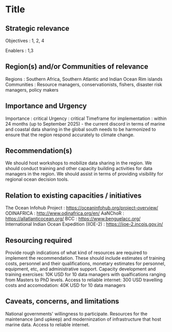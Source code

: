 # Title

## Strategic relevance

Objectives  : 1, 2, 4

Enablers  :  1,3

## Region(s) and/or Communities of relevance

Regions : Southern Africa, Southern Atlantic and Indian Ocean Rim islands
Communities  : Resource managers, conservationists, fishers, disaster risk managers, policy makers

## Importance and Urgency

Importance : critical
Urgency  : critical
Timeframe for implementation : within 24 months (up to September 2025) - the current discord in terms of marine and coastal data sharing in the global south needs to be harmonized to ensure that the region respond accurately to climate change.

## Recommendation(s)

We should host workshops to mobilize data sharing in the region.
We should conduct training and other capacity building activities for data managers in the region.
We should assist in terms of providing visibility for regional ocean decision tools.

## Relation to existing capacities / initiatives

The Ocean Infohub Project  : https://oceaninfohub.org/project-overview/
ODINAFRICA  : http://www.odinafrica.org/en/
AaNChoR  : https://allatlanticocean.org/
BCC  : https://www.benguelacc.org/
International Indian Ocean Expedition (IIOE-2)  : https://iioe-2.incois.gov.in/


## Resourcing required

Provide rough indications of what kind of resources are required to implement the recommendation. 
These should include estimates of training costs, personnel and their qualifications, monetary estimates for personnel, equipment, etc, and administrative support. 
Capacity development and training exercises: 10K USD for 10 data managers with qualfications ranging from Masters to PhD levels.
Access to reliable internet: 300 USD
travelling costs and accomodation: 40K USD for 10 data managers
## Caveats, concerns, and limitations 

National governments' willingness to participate.
Resources for the maintenance (and upkeep) and moderninzation of infrastructure that host marine data.
Access to reliable internet.
